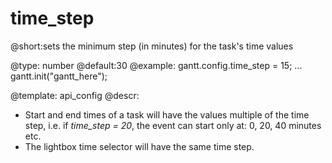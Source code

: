 time_step
=============
@short:sets the minimum step (in minutes) for the task's time values
	

@type: number
@default:30
@example:
gantt.config.time_step = 15;
...
gantt.init("gantt_here");


@template:	api_config
@descr:

- Start and end times of a task will have the values multiple of the time step, i.e. if *time_step = 20*, the event can start only at: 0, 20, 40 minutes etc. 
- The lightbox time selector will have the same time step.


